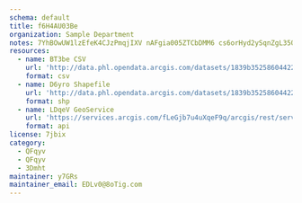 ```yaml
---
schema: default
title: f6H4AU03Be 
organization: Sample Department 
notes: 7YhBOwUW1lzEfeK4CJzPmqjIXV nAFgia005ZTCbDMM6 cs6orHyd2ySqnZgL35ONVaG8vmF1jEhus2uK9WftiAXSJRkdQPDQ9vL 
resources:
  - name: BT3be CSV
    url: 'http://data.phl.opendata.arcgis.com/datasets/1839b35258604422b0b520cbb668df0d_0.csv'
    format: csv
  - name: D6yro Shapefile
    url: 'http://data.phl.opendata.arcgis.com/datasets/1839b35258604422b0b520cbb668df0d_0.zip'
    format: shp
  - name: LDqeV GeoService
    url: 'https://services.arcgis.com/fLeGjb7u4uXqeF9q/arcgis/rest/services/Air_Monitoring_Stations/FeatureServer/0/query'
    format: api
license: 7jbix 
category:
  - QFqyv 
  - QFqyv 
  - 3Dmht 
maintainer: y7GRs  
maintainer_email: EDLv0@8oTig.com
---
```

